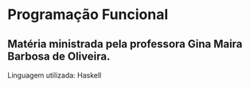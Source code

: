 # Programação Funcional

## Matéria ministrada pela professora Gina Maira Barbosa de Oliveira.

Linguagem utilizada: Haskell
